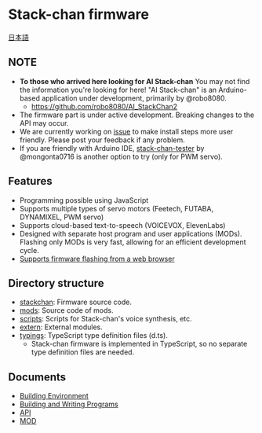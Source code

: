 # Stack-chan firmware

[日本語](./README_ja.md)

## NOTE

* __To those who arrived here looking for AI Stack-chan__ You may not find the information you're looking for here! "AI Stack-chan" is an Arduino-based application under development, primarily by @robo8080.
    * https://github.com/robo8080/AI_StackChan2
* The firmware part is under active development. Breaking changes to the API may occur.
* We are currently working on [issue](https://github.com/meganetaaan/stack-chan/issues/65) to make install steps more user friendly. Please post your feedback if any problem.
* If you are friendly with Arduino IDE, [stack-chan-tester](https://github.com/mongonta0716/stack-chan-tester) by @mongonta0716 is another option to try (only for PWM servo).

## Features

* Programming possible using JavaScript
* Supports multiple types of servo motors (Feetech, FUTABA, DYNAMIXEL, PWM servo)
* Supports cloud-based text-to-speech (VOICEVOX, ElevenLabs)
* Designed with separate host program and user applications (MODs). Flashing only MODs is very fast, allowing for an efficient development cycle.
* [Supports firmware flashing from a web browser](docs/flashing-firmware-web_ja.md)

## Directory structure

- [stackchan](./stackchan/): Firmware source code.
- [mods](./mods/): Source code of mods.
- [scripts](./scripts/): Scripts for Stack-chan's voice synthesis, etc.
- [extern](./extern/): External modules.
- [typings](./typings/): TypeScript type definition files (d.ts).
    - Stack-chan firmware is implemented in TypeScript, so no separate type definition files are needed.

## Documents

- [Building Environment](docs/getting-started.md)
- [Building and Writing Programs](docs/flashing-firmware.md)
- [API](docs/api.md)
- [MOD](mods/README.md)
